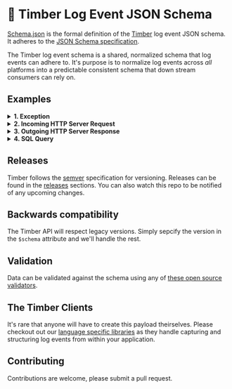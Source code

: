 # :evergreen_tree: Timber Log Event JSON Schema

[Schema.json](schema.json) is the formal definition of the [Timber](https://timber.io) log event
JSON schema. It adheres to the [JSON Schema specification](http://json-schema.org/).

The Timber log event schema is a shared, normalized schema that log events can adhere to.
It's purpose is to normalize log events across *all* platforms into a predictable
consistent schema that down stream consumers can rely on.


## Examples

<details><summary><strong>1. Exception</strong></summary><p>

```javascript
{
  "dt": "2016-12-01T02:23:12.236543Z", // Consistent dates with nanosecond precision
  "level": "info", // Log levels in your logs!
  "message": "(RuntimeError) MissingClass is undefined", // Human readable message preserved
  "context": { // Context is shared across all relevant logs and acts as join data
    "http": {
      "method": "GET",
      "path": "/checkout",
      "remote_addr": "123.456.789.10",
      "request_id": "abcd1234" // Trace your requests!
    },
    "user": { // Associate users with your log events!
      "id": 2,
      "name": "Ben Johnson",
      "email": "ben@johnson.com"
    }
  },
  "event": { // Structured data for the event being logged
    "server_side_app": { // Top level "domain" for events
      "exception": { // Event type
        "name": "RuntimeError",
        "message": "MissingClass is undefined",
        "backtrace": [
          {
            "file": "/path/to/file",
            "function": "myFunc",
            "line": 45
          },
          {
            "file": "/path/to/file",
            "function": "myFunc",
            "line": 45
          },
          {
            "file": "/path/to/file",
            "function": "myFunc",
            "line": 45
          },
          {
            "file": "/path/to/file",
            "function": "myFunc",
            "line": 45
          },
          {
            "file": "/path/to/file",
            "function": "myFunc",
            "line": 45
          }
        ]
      }
    }
  }
}
```

</p></details>

<details><summary><strong>2. Incoming HTTP Server Request</strong></summary><p>

```javascript
{
  "dt": "2016-12-01T02:23:12.236543Z", // Consistent dates with nanosecond precision
  "level": "info", // Log levels in your logs!
  "message": "POST /checkout for 192.321.22.21", // Human readable message preserved
  "context": { // Context is shared across all relevant logs and acts as join data
    "http": {
      "method": "GET",
      "path": "/checkout",
      "remote_addr": "123.456.789.10",
      "request_id": "abcd1234" // Trace your requests!
    },
    "user": { // Associate users with your log events!
      "id": 2,
      "name": "Ben Johnson",
      "email": "ben@johnson.com"
    }
  },
  "event": { // Structured data for the event being logged
    "server_side_app": { // Top level "domain" for events
      "http_server_request": { // Event type
        "method": "GET",
        "scheme": "https",
        "host": "timber.io",
        "path": "/checkout",
        "port": 443,
        "headers": {
          "content_length": 894,
          "content_type": "application/json", // <- Example of data that wasn't in the log line itself
          "remove_addr": "192.321.22.21",
          "request_id": "gy23fbty523",
          "user_agent": "Mozilla/3.0 (Win95; U)"
        }
      }
    }
  }
}
```

</p></details>

<details><summary><strong>3. Outgoing HTTP Server Response</strong></summary><p>

```javascript
{
  "dt": "2016-12-01T02:23:12.236543Z", // Consistent dates with nanosecond precision
  "level": "info", // Log levels in your logs!
  "message": "Sent 200 OK in 117ms", // Human readable message preserved
  "context": { // Context is shared across all relevant logs and acts as join data
    "http": {
      "method": "GET",
      "path": "/checkout",
      "remote_addr": "123.456.789.10",
      "request_id": "abcd1234" // Trace your requests!
    },
    "user": { // Associate users with your log events!
      "id": 2,
      "name": "Ben Johnson",
      "email": "ben@johnson.com"
    }
  },
  "event": { // Structured data for the event being logged
    "server_side_app": { // Top level "domain" for events
      "http_server_response": { // Event type
        "status": 200,
        "time_ms": 117,
        "headers": {
          "content_length": 894,
          "content_type": "application/json", // <- Example of data that wasn't in the log line itself
          "request_id": "gy23fbty523"
        }
      }
    }
  }
}
```

</p></details>

<details><summary><strong>4. SQL Query</strong></summary><p>

```javascript
{
  "dt": "2016-12-01T02:23:12.236543Z", // Consistent dates with nanosecond precision
  "level": "info", // Log levels in your logs!
  "message": "SELECT * FROM users WHERE id = 1 (54ms)", // Human readable message preserved
  "context": { // Context is shared across all relevant logs and acts as join data
    "http": {
      "method": "GET",
      "path": "/checkout",
      "remote_addr": "123.456.789.10",
      "request_id": "abcd1234" // Trace your requests!
    },
    "user": { // Associate users with your log events!
      "id": 2,
      "name": "Ben Johnson",
      "email": "ben@johnson.com"
    }
  },
  "event": { // Structured data for the event being logged
    "server_side_app": { // Top level "domain" for events
      "sql_query": { // Event type
        "sql": "SELECT * FROM users WHERE id = 1",
        "time_ms": 54
      }
    }
  }
}
```

</p></details>


## Releases

Timber follows the [semver](http://semver.org/) specification for versioning. Releases can
be found in the [releases](https://github.com/timberio/log-event-json-schema/releases) sections.
You can also watch this repo to be notified of any upcoming changes.


## Backwards compatibility

The Timber API will respect legacy versions. Simply sepcify the version in the `$schema` attribute
and we'll handle the rest.


## Validation

Data can be validated against the schema using any of [these open source validators](http://json-schema.org/implementations.html).


## The Timber Clients

It's rare that anyone will have to create this payload theirselves. Please checkout out our
[language specific libraries](https://github.com/timberio) as they handle capturing and structuring
log events from within your application.


## Contributing

Contributions are welcome, please submit a pull request.